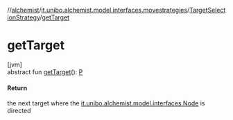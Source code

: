 //[alchemist](../../../index.md)/[it.unibo.alchemist.model.interfaces.movestrategies](../index.md)/[TargetSelectionStrategy](index.md)/[getTarget](get-target.md)

# getTarget

[jvm]\
abstract fun [getTarget](get-target.md)(): [P](../../it.unibo.alchemist/-supported-incarnations/get.md)

#### Return

the next target where the [it.unibo.alchemist.model.interfaces.Node](../../it.unibo.alchemist.model.interfaces/-node/index.md) is directed
